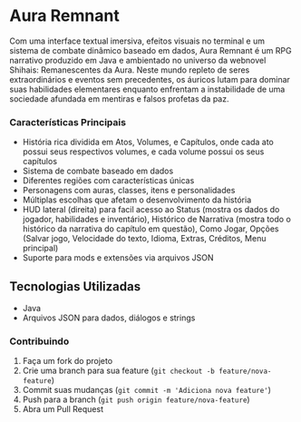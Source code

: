 # Aura Remnant

Com uma interface textual imersiva, efeitos visuais no terminal e um sistema de combate dinâmico baseado em dados, Aura Remnant é um RPG narrativo produzido em Java e ambientado no universo da webnovel Shihais: Remanescentes da Aura. Neste mundo repleto de seres extraordinários e eventos sem precedentes, os áuricos lutam para dominar suas habilidades elementares enquanto enfrentam a instabilidade de uma sociedade afundada em mentiras e falsos profetas da paz.

### Características Principais

- História rica dividida em Atos, Volumes, e Capítulos, onde cada ato possui seus respectivos volumes, e cada volume possui os seus capítulos
- Sistema de combate baseado em dados
- Diferentes regiões com características únicas
- Personagens com auras, classes, itens e personalidades
- Múltiplas escolhas que afetam o desenvolvimento da história
- HUD lateral (direita) para facil acesso ao Status (mostra os dados do jogador, habilidades e inventário), Histórico de Narrativa (mostra todo o histórico da narrativa do capítulo em questão), Como Jogar, Opções (Salvar jogo, Velocidade do texto, Idioma, Extras, Créditos, Menu principal)
- Suporte para mods e extensões via arquivos JSON

## Tecnologias Utilizadas

- Java
- Arquivos JSON para dados, diálogos e strings

### Contribuindo

1. Faça um fork do projeto
2. Crie uma branch para sua feature (`git checkout -b feature/nova-feature`)
3. Commit suas mudanças (`git commit -m 'Adiciona nova feature'`)
4. Push para a branch (`git push origin feature/nova-feature`)
5. Abra um Pull Request